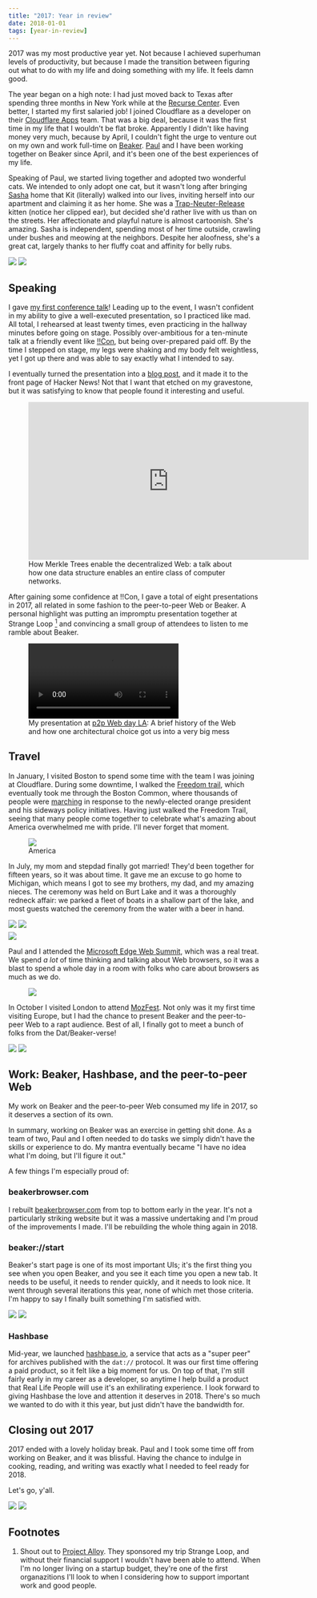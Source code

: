 ```yaml
---
title: "2017: Year in review"
date: 2018-01-01
tags: [year-in-review]
---
```


<style>
  .content p:first-of-type {
    font-size: 18px;
    border-left: 8px solid;
    padding-left: 10px;
  }
</style>

2017 was my most productive year yet. Not because I achieved superhuman levels of productivity, but because I made the transition between figuring out what to do with my life and doing something with my life. It feels damn good.

<!--more-->

The year began on a high note: I had just moved back to Texas after spending three months in New York while at the [Recurse Center](https://recurse.com). Even better, I started my first salaried job! I joined Cloudflare as a developer on their [Cloudflare Apps](https://cloudflare.com/apps) team. That was a big deal, because it was the first time in my life that I wouldn't be flat broke. Apparently I didn't like having money very much, because by April, I couldn't fight the urge to venture out on my own and work full-time on [Beaker](https://beakerbrowser.com). [Paul](https://twitter.com/pfrazee) and I have been working together on Beaker since April, and it's been one of the best experiences of my life.

Speaking of Paul, we started living together and adopted two wonderful cats. We intended to only adopt one cat, but it wasn't long after bringing [Sasha](https://sasha-taravancil.hashbase.io/) home that Kit (literally) walked into our lives, inviting herself into our apartment and claiming it as her home. She was a [Trap-Neuter-Release](http://www.austinhumanesociety.org/ferals/) kitten (notice her clipped ear), but decided she'd rather live with us than on the streets. Her affectionate and playful nature is almost cartoonish. She's amazing. Sasha is independent, spending most of her time outside, crawling under bushes and meowing at the neighbors. Despite her aloofness, she's a great cat, largely thanks to her fluffy coat and affinity for belly rubs.

<div class="img-grid center">
  <img src="/images/2017-in-review/sasha.jpg" />
  <img src="/images/2017-in-review/kit.jpg" />
</div>

## Speaking

I gave
[my first conference talk](http://bangbangcon.com/speakers.html#tara-vancil)!
Leading up to the event, I wasn't confident in my ability to give a well-executed presentation, so I practiced like mad. All total, I rehearsed at least twenty times, even practicing in the hallway minutes before going on stage. Possibly over-ambitious for a ten-minute talk at a friendly event like [!!Con](http://bangbangcon.com/), but being over-prepared paid off. By the time I stepped on stage, my legs were shaking and my body felt weightless, yet I got up there and was able to say exactly what I intended to say.

I eventually turned the presentation into a [blog post](/blog/how-merkle-trees-enable-decentralized-web/), and it made it to the front page of Hacker News! Not that I want that etched on my gravestone, but it was satisfying to know that people found it interesting and useful.

<figure>
  <iframe width="560" height="315" src="https://www.youtube-nocookie.com/embed/wGB5AYvFjxE?rel=0&amp;showinfo=0&amp;start=15987" frameborder="0" gesture="media" allow="encrypted-media" allowfullscreen></iframe>
  <figcaption>
    How Merkle Trees enable the decentralized Web: a talk about how one data structure enables an entire class of computer
    networks.
  </figcaption>
</figure>

After gaining some confidence at !!Con, I gave a total of eight presentations in 2017, all related in some fashion to the peer-to-peer Web or Beaker. A personal highlight was putting an impromptu presentation together at Strange Loop <a href="#footnote1"><sup>1</sup></a> and convincing a small group of attendees to listen to me ramble about Beaker.

<figure>
  <video src="https://peer-to-peer-web.com/assets/01-los-angeles/videos/01-jon-kyle.mp4" controls></video>
  <figcaption>
    My presentation at <a href="https://peer-to-peer-web.com">p2p Web day LA</a>: A brief history of the Web and how one architectural choice got us into a
    very big mess
  </figcaption>
</figure>

## Travel

In January, I visited Boston to spend some time with the team I was joining at Cloudflare. During some downtime, I walked the [Freedom trail](http://www.thefreedomtrail.org/), which eventually took me through the Boston Common, where thousands of people were [marching](https://en.wikipedia.org/wiki/2017_Women%27s_March) in response to the newly-elected orange president and his sideways policy initiatives. Having just walked the Freedom Trail, seeing that many people come together to celebrate what's amazing about America overwhelmed me with pride. I'll never forget that moment.

<figure>
  <img src="/images/2017-in-review/boston.jpg"/>
  <figcaption>America</figcaption>
</figure>

In July, my mom and stepdad finally got married! They'd been together for fifteen years, so it was about time. It gave me an excuse to go home to Michigan, which means I got to see my brothers, my dad, and my amazing nieces. The ceremony was held on Burt Lake and it was a thoroughly redneck affair: we parked a fleet of boats in a shallow part of the lake, and most guests watched the ceremony from the water with a beer in hand.

<div class="img-grid center">
  <img src="/images/2017-in-review/wedding1.jpg"/>
  <img src="/images/2017-in-review/wedding2.jpg"/>
</div>

<img style="margin-top: 5px" src="/images/2017-in-review/wedding3.jpg"/>

Paul and I attended the [Microsoft Edge Web Summit](https://summit.microsoftedge.com/), which was a real treat. We spend *a lot* of time thinking and talking about Web browsers, so it was a blast to spend a whole day in a room with folks who care about browsers as much as we do.

<figure>
  <img src="/images/2017-in-review/seattle.jpg"/>
</figure>

In October I visited London to attend [MozFest](https://mozfest.org). Not only was it my first time visiting Europe, but I had the chance to present Beaker and the peer-to-peer Web to a rapt audience. Best of all, I finally got to meet a bunch of folks from the Dat/Beaker-verse!

<div class="img-grid">
  <img src="/images/2017-in-review/mozfest1.jpg"/>
  <img src="/images/2017-in-review/mozfest2.jpg"/>
</div>

## Work: Beaker, Hashbase, and the peer-to-peer Web

My work on Beaker and the peer-to-peer Web consumed my life in 2017, so it deserves a section of its own.

In summary, working on Beaker was an exercise in getting shit done. As a team of two, Paul and I often needed to do tasks we simply didn't have the skills or experience to do. My mantra eventually became "I have no idea what I'm doing, but I'll figure it out."

A few things I'm especially proud of:

### beakerbrowser.com

I rebuilt [beakerbrowser.com](https://beakerbrowser.com) from top to bottom
early in the year. It's not a particularly striking website but it was a
massive undertaking and I'm proud of the improvements I made. I'll be rebuilding the whole thing again in 2018.

### beaker://start

Beaker's start page is one of its most important UIs; it's the first thing you see when you open Beaker, and you see it each time you open a new tab. It needs to be useful, it needs to render quickly, and it needs to look nice. It went through several iterations this year, none of which met those criteria. I'm happy to say I finally built something I'm satisfied with.

<div class="img-grid center wide">
  <img src="/images/2017-in-review/start-page1.jpg" />
  <img src="/images/2017-in-review/start-page2.jpg" />
</div>

### Hashbase

Mid-year, we launched [hashbase.io](https://hashbase.io), a service that acts as a "super peer" for archives published with the `dat://` protocol. It was our first time offering a paid product, so it felt like a big moment for us. On top of that, I'm still fairly early in my career as a developer, so anytime I help build a product that Real Life People will use it's an exhilirating experience. I look forward to giving Hashbase the love and attention it deserves in 2018. There's so much we wanted to do with it this year, but just didn't have the bandwidth for.

## Closing out 2017

2017 ended with a lovely holiday break. Paul and I took some time off from working on Beaker, and it was blissful. Having the chance to indulge in cooking, reading, and writing was exactly what I needed to feel ready for 2018.

Let's go, y'all.

<div class="img-grid center">
  <img src="/images/2017-in-review/holiday1.jpg" />
  <img src="/images/2017-in-review/holiday2.jpg" />
</div>

## Footnotes

<div class="footnotes">
  <ol>
    <li id="footnote1">
      Shout out to <a href="https://www.projectalloy.org">Project Alloy</a>. They sponsored my trip Strange Loop, and without their financial support I wouldn't have been able to attend. When I'm no longer living on a startup budget, they're one of the first organazitions I'll look to when I considering how to support important work and good people.
    </li>
  </ol>
</div>